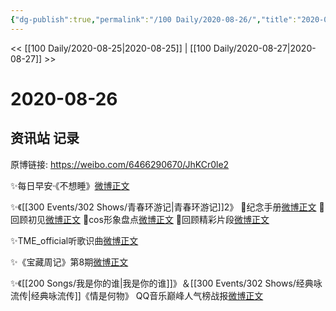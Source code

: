 ```yaml
---
{"dg-publish":true,"permalink":"/100 Daily/2020-08-26/","title":"2020-08-26","created":"2023-04-07T12:28:36.644+08:00","updated":"2023-04-07T12:29:15.220+08:00"}
---
```



<< [[100 Daily/2020-08-25\|2020-08-25]] | [[100 Daily/2020-08-27\|2020-08-27]] >>

# 2020-08-26

## 资讯站 记录

原博链接: https://weibo.com/6466290670/JhKCr0le2

✨每日早安·《不想睡》[微博正文](https://m.weibo.cn/6466290670/4542089067501275)

✨《[[300 Events/302 Shows/青春环游记\|青春环游记]]2》
💫纪念手册[微博正文](https://m.weibo.cn/6466290670/4542115687707536)
💫回顾初见[微博正文](https://m.weibo.cn/6466290670/4542144281316261)
💫cos形象盘点[微博正文](https://m.weibo.cn/6466290670/4542177436509968)
💫回顾精彩片段[微博正文](https://m.weibo.cn/6466290670/4542238569268552)

✨TME_official听歌识曲[微博正文](https://m.weibo.cn/6466290670/4542196608401845)

✨《宝藏周记》第8期[微博正文](https://m.weibo.cn/6466290670/4542292789298766)

✨《[[200 Songs/我是你的谁\|我是你的谁]]》＆[[300 Events/302 Shows/经典咏流传\|经典咏流传]]《情是何物》
QQ音乐巅峰人气榜战报[微博正文](https://m.weibo.cn/6466290670/4542297788388889)
